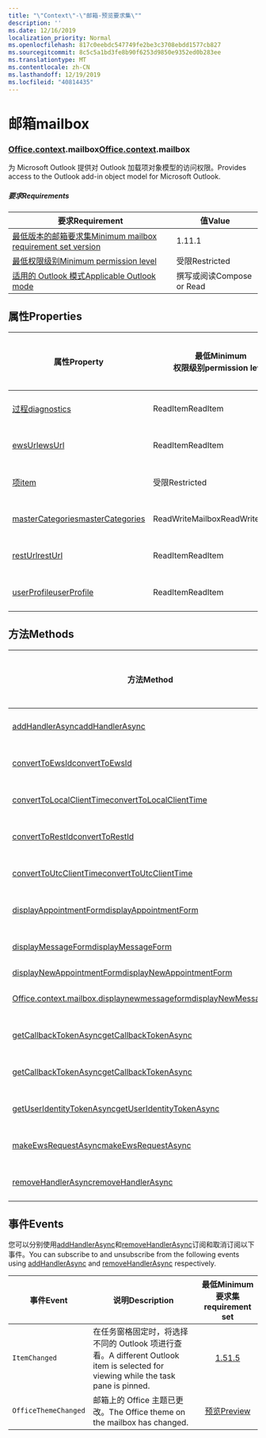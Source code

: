 ```yaml
---
title: "\"Context\"-\"邮箱-预览要求集\""
description: ''
ms.date: 12/16/2019
localization_priority: Normal
ms.openlocfilehash: 817c0eebdc547749fe2be3c3708ebdd1577cb827
ms.sourcegitcommit: 8c5c5a1bd3fe8b90f6253d9850e9352ed0b283ee
ms.translationtype: MT
ms.contentlocale: zh-CN
ms.lasthandoff: 12/19/2019
ms.locfileid: "40814435"
---
```

# <a name="mailbox"></a><span data-ttu-id="42c5f-102">邮箱</span><span class="sxs-lookup"><span data-stu-id="42c5f-102">mailbox</span></span>

### <a name="officeofficemdcontextofficecontextmdmailbox"></a><span data-ttu-id="42c5f-103">[Office](office.md)[.context](office.context.md).mailbox</span><span class="sxs-lookup"><span data-stu-id="42c5f-103">[Office](office.md)[.context](office.context.md).mailbox</span></span>

<span data-ttu-id="42c5f-104">为 Microsoft Outlook 提供对 Outlook 加载项对象模型的访问权限。</span><span class="sxs-lookup"><span data-stu-id="42c5f-104">Provides access to the Outlook add-in object model for Microsoft Outlook.</span></span>

##### <a name="requirements"></a><span data-ttu-id="42c5f-105">要求</span><span class="sxs-lookup"><span data-stu-id="42c5f-105">Requirements</span></span>

|<span data-ttu-id="42c5f-106">要求</span><span class="sxs-lookup"><span data-stu-id="42c5f-106">Requirement</span></span>| <span data-ttu-id="42c5f-107">值</span><span class="sxs-lookup"><span data-stu-id="42c5f-107">Value</span></span>|
|---|---|
|[<span data-ttu-id="42c5f-108">最低版本的邮箱要求集</span><span class="sxs-lookup"><span data-stu-id="42c5f-108">Minimum mailbox requirement set version</span></span>](../../requirement-sets/outlook-api-requirement-sets.md)| <span data-ttu-id="42c5f-109">1.1</span><span class="sxs-lookup"><span data-stu-id="42c5f-109">1.1</span></span>|
|[<span data-ttu-id="42c5f-110">最低权限级别</span><span class="sxs-lookup"><span data-stu-id="42c5f-110">Minimum permission level</span></span>](/outlook/add-ins/understanding-outlook-add-in-permissions)| <span data-ttu-id="42c5f-111">受限</span><span class="sxs-lookup"><span data-stu-id="42c5f-111">Restricted</span></span>|
|[<span data-ttu-id="42c5f-112">适用的 Outlook 模式</span><span class="sxs-lookup"><span data-stu-id="42c5f-112">Applicable Outlook mode</span></span>](/outlook/add-ins/#extension-points)| <span data-ttu-id="42c5f-113">撰写或阅读</span><span class="sxs-lookup"><span data-stu-id="42c5f-113">Compose or Read</span></span>|

## <a name="properties"></a><span data-ttu-id="42c5f-114">属性</span><span class="sxs-lookup"><span data-stu-id="42c5f-114">Properties</span></span>

| <span data-ttu-id="42c5f-115">属性</span><span class="sxs-lookup"><span data-stu-id="42c5f-115">Property</span></span> | <span data-ttu-id="42c5f-116">最低</span><span class="sxs-lookup"><span data-stu-id="42c5f-116">Minimum</span></span><br><span data-ttu-id="42c5f-117">权限级别</span><span class="sxs-lookup"><span data-stu-id="42c5f-117">permission level</span></span> | <span data-ttu-id="42c5f-118">型号</span><span class="sxs-lookup"><span data-stu-id="42c5f-118">Modes</span></span> | <span data-ttu-id="42c5f-119">返回类型</span><span class="sxs-lookup"><span data-stu-id="42c5f-119">Return type</span></span> | <span data-ttu-id="42c5f-120">最低</span><span class="sxs-lookup"><span data-stu-id="42c5f-120">Minimum</span></span><br><span data-ttu-id="42c5f-121">要求集</span><span class="sxs-lookup"><span data-stu-id="42c5f-121">requirement set</span></span> |
|---|---|---|---|:---:|
| [<span data-ttu-id="42c5f-122">过程</span><span class="sxs-lookup"><span data-stu-id="42c5f-122">diagnostics</span></span>](office.context.mailbox.diagnostics.md) | <span data-ttu-id="42c5f-123">ReadItem</span><span class="sxs-lookup"><span data-stu-id="42c5f-123">ReadItem</span></span> | <span data-ttu-id="42c5f-124">撰写</span><span class="sxs-lookup"><span data-stu-id="42c5f-124">Compose</span></span><br><span data-ttu-id="42c5f-125">读取</span><span class="sxs-lookup"><span data-stu-id="42c5f-125">Read</span></span> | [<span data-ttu-id="42c5f-126">Diagnostics</span><span class="sxs-lookup"><span data-stu-id="42c5f-126">Diagnostics</span></span>](/javascript/api/outlook/office.diagnostics?view=outlook-js-preview) | [<span data-ttu-id="42c5f-127">1.1</span><span class="sxs-lookup"><span data-stu-id="42c5f-127">1.1</span></span>](../requirement-set-1.1/outlook-requirement-set-1.1.md) |
| [<span data-ttu-id="42c5f-128">ewsUrl</span><span class="sxs-lookup"><span data-stu-id="42c5f-128">ewsUrl</span></span>](/javascript/api/outlook/office.mailbox?view=outlook-js-preview#ewsurl) | <span data-ttu-id="42c5f-129">ReadItem</span><span class="sxs-lookup"><span data-stu-id="42c5f-129">ReadItem</span></span> | <span data-ttu-id="42c5f-130">撰写</span><span class="sxs-lookup"><span data-stu-id="42c5f-130">Compose</span></span><br><span data-ttu-id="42c5f-131">读取</span><span class="sxs-lookup"><span data-stu-id="42c5f-131">Read</span></span> | <span data-ttu-id="42c5f-132">String</span><span class="sxs-lookup"><span data-stu-id="42c5f-132">String</span></span> | [<span data-ttu-id="42c5f-133">1.1</span><span class="sxs-lookup"><span data-stu-id="42c5f-133">1.1</span></span>](../requirement-set-1.1/outlook-requirement-set-1.1.md) |
| [<span data-ttu-id="42c5f-134">项</span><span class="sxs-lookup"><span data-stu-id="42c5f-134">item</span></span>](office.context.mailbox.item.md) | <span data-ttu-id="42c5f-135">受限</span><span class="sxs-lookup"><span data-stu-id="42c5f-135">Restricted</span></span> | <span data-ttu-id="42c5f-136">撰写</span><span class="sxs-lookup"><span data-stu-id="42c5f-136">Compose</span></span><br><span data-ttu-id="42c5f-137">读取</span><span class="sxs-lookup"><span data-stu-id="42c5f-137">Read</span></span> | [<span data-ttu-id="42c5f-138">项</span><span class="sxs-lookup"><span data-stu-id="42c5f-138">Item</span></span>](/javascript/api/outlook/office.item?view=outlook-js-preview) | [<span data-ttu-id="42c5f-139">1.1</span><span class="sxs-lookup"><span data-stu-id="42c5f-139">1.1</span></span>](../requirement-set-1.1/outlook-requirement-set-1.1.md) |
| [<span data-ttu-id="42c5f-140">masterCategories</span><span class="sxs-lookup"><span data-stu-id="42c5f-140">masterCategories</span></span>](/javascript/api/outlook/office.mailbox?view=outlook-js-preview#mastercategories) | <span data-ttu-id="42c5f-141">ReadWriteMailbox</span><span class="sxs-lookup"><span data-stu-id="42c5f-141">ReadWriteMailbox</span></span> | <span data-ttu-id="42c5f-142">撰写</span><span class="sxs-lookup"><span data-stu-id="42c5f-142">Compose</span></span><br><span data-ttu-id="42c5f-143">读取</span><span class="sxs-lookup"><span data-stu-id="42c5f-143">Read</span></span> | [<span data-ttu-id="42c5f-144">MasterCategories</span><span class="sxs-lookup"><span data-stu-id="42c5f-144">MasterCategories</span></span>](/javascript/api/outlook/office.mastercategories?view=outlook-js-preview) | [<span data-ttu-id="42c5f-145">1.8</span><span class="sxs-lookup"><span data-stu-id="42c5f-145">1.8</span></span>](../requirement-set-1.8/outlook-requirement-set-1.8.md) |
| [<span data-ttu-id="42c5f-146">restUrl</span><span class="sxs-lookup"><span data-stu-id="42c5f-146">restUrl</span></span>](/javascript/api/outlook/office.mailbox?view=outlook-js-preview#resturl) | <span data-ttu-id="42c5f-147">ReadItem</span><span class="sxs-lookup"><span data-stu-id="42c5f-147">ReadItem</span></span> | <span data-ttu-id="42c5f-148">撰写</span><span class="sxs-lookup"><span data-stu-id="42c5f-148">Compose</span></span><br><span data-ttu-id="42c5f-149">读取</span><span class="sxs-lookup"><span data-stu-id="42c5f-149">Read</span></span> | <span data-ttu-id="42c5f-150">String</span><span class="sxs-lookup"><span data-stu-id="42c5f-150">String</span></span> | [<span data-ttu-id="42c5f-151">1.5</span><span class="sxs-lookup"><span data-stu-id="42c5f-151">1.5</span></span>](../requirement-set-1.5/outlook-requirement-set-1.5.md) |
| [<span data-ttu-id="42c5f-152">userProfile</span><span class="sxs-lookup"><span data-stu-id="42c5f-152">userProfile</span></span>](office.context.mailbox.userProfile.md) | <span data-ttu-id="42c5f-153">ReadItem</span><span class="sxs-lookup"><span data-stu-id="42c5f-153">ReadItem</span></span> | <span data-ttu-id="42c5f-154">撰写</span><span class="sxs-lookup"><span data-stu-id="42c5f-154">Compose</span></span><br><span data-ttu-id="42c5f-155">读取</span><span class="sxs-lookup"><span data-stu-id="42c5f-155">Read</span></span> | [<span data-ttu-id="42c5f-156">UserProfile</span><span class="sxs-lookup"><span data-stu-id="42c5f-156">UserProfile</span></span>](/javascript/api/outlook/office.userprofile?view=outlook-js-preview) | [<span data-ttu-id="42c5f-157">1.1</span><span class="sxs-lookup"><span data-stu-id="42c5f-157">1.1</span></span>](../requirement-set-1.1/outlook-requirement-set-1.1.md) |

## <a name="methods"></a><span data-ttu-id="42c5f-158">方法</span><span class="sxs-lookup"><span data-stu-id="42c5f-158">Methods</span></span>

| <span data-ttu-id="42c5f-159">方法</span><span class="sxs-lookup"><span data-stu-id="42c5f-159">Method</span></span> | <span data-ttu-id="42c5f-160">最低</span><span class="sxs-lookup"><span data-stu-id="42c5f-160">Minimum</span></span><br><span data-ttu-id="42c5f-161">权限级别</span><span class="sxs-lookup"><span data-stu-id="42c5f-161">permission level</span></span> | <span data-ttu-id="42c5f-162">型号</span><span class="sxs-lookup"><span data-stu-id="42c5f-162">Modes</span></span> | <span data-ttu-id="42c5f-163">最低</span><span class="sxs-lookup"><span data-stu-id="42c5f-163">Minimum</span></span><br><span data-ttu-id="42c5f-164">要求集</span><span class="sxs-lookup"><span data-stu-id="42c5f-164">requirement set</span></span> |
|---|---|---|:---:|
| [<span data-ttu-id="42c5f-165">addHandlerAsync</span><span class="sxs-lookup"><span data-stu-id="42c5f-165">addHandlerAsync</span></span>](/javascript/api/outlook/office.mailbox?view=outlook-js-preview#addhandlerasync-eventtype--handler--options--callback-) | <span data-ttu-id="42c5f-166">ReadItem</span><span class="sxs-lookup"><span data-stu-id="42c5f-166">ReadItem</span></span> | <span data-ttu-id="42c5f-167">撰写</span><span class="sxs-lookup"><span data-stu-id="42c5f-167">Compose</span></span><br><span data-ttu-id="42c5f-168">读取</span><span class="sxs-lookup"><span data-stu-id="42c5f-168">Read</span></span> | [<span data-ttu-id="42c5f-169">1.5</span><span class="sxs-lookup"><span data-stu-id="42c5f-169">1.5</span></span>](../requirement-set-1.5/outlook-requirement-set-1.5.md) |
| [<span data-ttu-id="42c5f-170">convertToEwsId</span><span class="sxs-lookup"><span data-stu-id="42c5f-170">convertToEwsId</span></span>](/javascript/api/outlook/office.mailbox?view=outlook-js-preview#converttoewsid-itemid--restversion-) | <span data-ttu-id="42c5f-171">受限</span><span class="sxs-lookup"><span data-stu-id="42c5f-171">Restricted</span></span> | <span data-ttu-id="42c5f-172">撰写</span><span class="sxs-lookup"><span data-stu-id="42c5f-172">Compose</span></span><br><span data-ttu-id="42c5f-173">读取</span><span class="sxs-lookup"><span data-stu-id="42c5f-173">Read</span></span> | [<span data-ttu-id="42c5f-174">1.3</span><span class="sxs-lookup"><span data-stu-id="42c5f-174">1.3</span></span>](../requirement-set-1.3/outlook-requirement-set-1.3.md) |
| [<span data-ttu-id="42c5f-175">convertToLocalClientTime</span><span class="sxs-lookup"><span data-stu-id="42c5f-175">convertToLocalClientTime</span></span>](/javascript/api/outlook/office.mailbox?view=outlook-js-preview#converttolocalclienttime-timevalue-) | <span data-ttu-id="42c5f-176">ReadItem</span><span class="sxs-lookup"><span data-stu-id="42c5f-176">ReadItem</span></span> | <span data-ttu-id="42c5f-177">撰写</span><span class="sxs-lookup"><span data-stu-id="42c5f-177">Compose</span></span><br><span data-ttu-id="42c5f-178">读取</span><span class="sxs-lookup"><span data-stu-id="42c5f-178">Read</span></span> | [<span data-ttu-id="42c5f-179">1.1</span><span class="sxs-lookup"><span data-stu-id="42c5f-179">1.1</span></span>](../requirement-set-1.1/outlook-requirement-set-1.1.md) |
| [<span data-ttu-id="42c5f-180">convertToRestId</span><span class="sxs-lookup"><span data-stu-id="42c5f-180">convertToRestId</span></span>](/javascript/api/outlook/office.mailbox?view=outlook-js-preview#converttorestid-itemid--restversion-) | <span data-ttu-id="42c5f-181">受限</span><span class="sxs-lookup"><span data-stu-id="42c5f-181">Restricted</span></span> | <span data-ttu-id="42c5f-182">撰写</span><span class="sxs-lookup"><span data-stu-id="42c5f-182">Compose</span></span><br><span data-ttu-id="42c5f-183">读取</span><span class="sxs-lookup"><span data-stu-id="42c5f-183">Read</span></span> | [<span data-ttu-id="42c5f-184">1.3</span><span class="sxs-lookup"><span data-stu-id="42c5f-184">1.3</span></span>](../requirement-set-1.3/outlook-requirement-set-1.3.md) |
| [<span data-ttu-id="42c5f-185">convertToUtcClientTime</span><span class="sxs-lookup"><span data-stu-id="42c5f-185">convertToUtcClientTime</span></span>](/javascript/api/outlook/office.mailbox?view=outlook-js-preview#converttoutcclienttime-input-) | <span data-ttu-id="42c5f-186">ReadItem</span><span class="sxs-lookup"><span data-stu-id="42c5f-186">ReadItem</span></span> | <span data-ttu-id="42c5f-187">撰写</span><span class="sxs-lookup"><span data-stu-id="42c5f-187">Compose</span></span><br><span data-ttu-id="42c5f-188">读取</span><span class="sxs-lookup"><span data-stu-id="42c5f-188">Read</span></span> | [<span data-ttu-id="42c5f-189">1.1</span><span class="sxs-lookup"><span data-stu-id="42c5f-189">1.1</span></span>](../requirement-set-1.1/outlook-requirement-set-1.1.md) |
| [<span data-ttu-id="42c5f-190">displayAppointmentForm</span><span class="sxs-lookup"><span data-stu-id="42c5f-190">displayAppointmentForm</span></span>](/javascript/api/outlook/office.mailbox?view=outlook-js-preview#displayappointmentform-itemid-) | <span data-ttu-id="42c5f-191">ReadItem</span><span class="sxs-lookup"><span data-stu-id="42c5f-191">ReadItem</span></span> | <span data-ttu-id="42c5f-192">撰写</span><span class="sxs-lookup"><span data-stu-id="42c5f-192">Compose</span></span><br><span data-ttu-id="42c5f-193">读取</span><span class="sxs-lookup"><span data-stu-id="42c5f-193">Read</span></span> | [<span data-ttu-id="42c5f-194">1.1</span><span class="sxs-lookup"><span data-stu-id="42c5f-194">1.1</span></span>](../requirement-set-1.1/outlook-requirement-set-1.1.md) |
| [<span data-ttu-id="42c5f-195">displayMessageForm</span><span class="sxs-lookup"><span data-stu-id="42c5f-195">displayMessageForm</span></span>](/javascript/api/outlook/office.mailbox?view=outlook-js-preview#displaymessageform-itemid-) | <span data-ttu-id="42c5f-196">ReadItem</span><span class="sxs-lookup"><span data-stu-id="42c5f-196">ReadItem</span></span> | <span data-ttu-id="42c5f-197">撰写</span><span class="sxs-lookup"><span data-stu-id="42c5f-197">Compose</span></span><br><span data-ttu-id="42c5f-198">读取</span><span class="sxs-lookup"><span data-stu-id="42c5f-198">Read</span></span> | [<span data-ttu-id="42c5f-199">1.1</span><span class="sxs-lookup"><span data-stu-id="42c5f-199">1.1</span></span>](../requirement-set-1.1/outlook-requirement-set-1.1.md) |
| [<span data-ttu-id="42c5f-200">displayNewAppointmentForm</span><span class="sxs-lookup"><span data-stu-id="42c5f-200">displayNewAppointmentForm</span></span>](/javascript/api/outlook/office.mailbox?view=outlook-js-preview#displaynewappointmentform-parameters-) | <span data-ttu-id="42c5f-201">ReadItem</span><span class="sxs-lookup"><span data-stu-id="42c5f-201">ReadItem</span></span> | <span data-ttu-id="42c5f-202">读取</span><span class="sxs-lookup"><span data-stu-id="42c5f-202">Read</span></span> | [<span data-ttu-id="42c5f-203">1.1</span><span class="sxs-lookup"><span data-stu-id="42c5f-203">1.1</span></span>](../requirement-set-1.1/outlook-requirement-set-1.1.md) |
| [<span data-ttu-id="42c5f-204">Office.context.mailbox.displaynewmessageform</span><span class="sxs-lookup"><span data-stu-id="42c5f-204">displayNewMessageForm</span></span>](/javascript/api/outlook/office.mailbox?view=outlook-js-preview#displaynewmessageform-parameters-) | <span data-ttu-id="42c5f-205">ReadItem</span><span class="sxs-lookup"><span data-stu-id="42c5f-205">ReadItem</span></span> | <span data-ttu-id="42c5f-206">撰写</span><span class="sxs-lookup"><span data-stu-id="42c5f-206">Compose</span></span><br><span data-ttu-id="42c5f-207">读取</span><span class="sxs-lookup"><span data-stu-id="42c5f-207">Read</span></span> | [<span data-ttu-id="42c5f-208">1.6</span><span class="sxs-lookup"><span data-stu-id="42c5f-208">1.6</span></span>](../requirement-set-1.6/outlook-requirement-set-1.6.md) |
| [<span data-ttu-id="42c5f-209">getCallbackTokenAsync</span><span class="sxs-lookup"><span data-stu-id="42c5f-209">getCallbackTokenAsync</span></span>](/javascript/api/outlook/office.mailbox?view=outlook-js-preview#getcallbacktokenasync-options--callback-) | <span data-ttu-id="42c5f-210">ReadItem</span><span class="sxs-lookup"><span data-stu-id="42c5f-210">ReadItem</span></span> | <span data-ttu-id="42c5f-211">撰写</span><span class="sxs-lookup"><span data-stu-id="42c5f-211">Compose</span></span><br><span data-ttu-id="42c5f-212">读取</span><span class="sxs-lookup"><span data-stu-id="42c5f-212">Read</span></span> | [<span data-ttu-id="42c5f-213">1.5</span><span class="sxs-lookup"><span data-stu-id="42c5f-213">1.5</span></span>](../requirement-set-1.5/outlook-requirement-set-1.5.md) |
| [<span data-ttu-id="42c5f-214">getCallbackTokenAsync</span><span class="sxs-lookup"><span data-stu-id="42c5f-214">getCallbackTokenAsync</span></span>](/javascript/api/outlook/office.mailbox?view=outlook-js-preview#getcallbacktokenasync-callback--usercontext-) | <span data-ttu-id="42c5f-215">ReadItem</span><span class="sxs-lookup"><span data-stu-id="42c5f-215">ReadItem</span></span> | <span data-ttu-id="42c5f-216">撰写</span><span class="sxs-lookup"><span data-stu-id="42c5f-216">Compose</span></span><br><span data-ttu-id="42c5f-217">读取</span><span class="sxs-lookup"><span data-stu-id="42c5f-217">Read</span></span> | [<span data-ttu-id="42c5f-218">1.3</span><span class="sxs-lookup"><span data-stu-id="42c5f-218">1.3</span></span>](../requirement-set-1.3/outlook-requirement-set-1.3.md)<br>[<span data-ttu-id="42c5f-219">1.1</span><span class="sxs-lookup"><span data-stu-id="42c5f-219">1.1</span></span>](../requirement-set-1.1/outlook-requirement-set-1.1.md) |
| [<span data-ttu-id="42c5f-220">getUserIdentityTokenAsync</span><span class="sxs-lookup"><span data-stu-id="42c5f-220">getUserIdentityTokenAsync</span></span>](/javascript/api/outlook/office.mailbox?view=outlook-js-preview#getuseridentitytokenasync-callback--usercontext-) | <span data-ttu-id="42c5f-221">ReadItem</span><span class="sxs-lookup"><span data-stu-id="42c5f-221">ReadItem</span></span> | <span data-ttu-id="42c5f-222">撰写</span><span class="sxs-lookup"><span data-stu-id="42c5f-222">Compose</span></span><br><span data-ttu-id="42c5f-223">读取</span><span class="sxs-lookup"><span data-stu-id="42c5f-223">Read</span></span> | [<span data-ttu-id="42c5f-224">1.1</span><span class="sxs-lookup"><span data-stu-id="42c5f-224">1.1</span></span>](../requirement-set-1.1/outlook-requirement-set-1.1.md) |
| [<span data-ttu-id="42c5f-225">makeEwsRequestAsync</span><span class="sxs-lookup"><span data-stu-id="42c5f-225">makeEwsRequestAsync</span></span>](/javascript/api/outlook/office.mailbox?view=outlook-js-preview#makeewsrequestasync-data--callback--usercontext-) | <span data-ttu-id="42c5f-226">ReadWriteMailbox</span><span class="sxs-lookup"><span data-stu-id="42c5f-226">ReadWriteMailbox</span></span> | <span data-ttu-id="42c5f-227">撰写</span><span class="sxs-lookup"><span data-stu-id="42c5f-227">Compose</span></span><br><span data-ttu-id="42c5f-228">读取</span><span class="sxs-lookup"><span data-stu-id="42c5f-228">Read</span></span> | [<span data-ttu-id="42c5f-229">1.1</span><span class="sxs-lookup"><span data-stu-id="42c5f-229">1.1</span></span>](../requirement-set-1.1/outlook-requirement-set-1.1.md) |
| [<span data-ttu-id="42c5f-230">removeHandlerAsync</span><span class="sxs-lookup"><span data-stu-id="42c5f-230">removeHandlerAsync</span></span>](/javascript/api/outlook/office.mailbox?view=outlook-js-preview#removehandlerasync-eventtype--options--callback-) | <span data-ttu-id="42c5f-231">ReadItem</span><span class="sxs-lookup"><span data-stu-id="42c5f-231">ReadItem</span></span> | <span data-ttu-id="42c5f-232">撰写</span><span class="sxs-lookup"><span data-stu-id="42c5f-232">Compose</span></span><br><span data-ttu-id="42c5f-233">读取</span><span class="sxs-lookup"><span data-stu-id="42c5f-233">Read</span></span> | [<span data-ttu-id="42c5f-234">1.5</span><span class="sxs-lookup"><span data-stu-id="42c5f-234">1.5</span></span>](../requirement-set-1.5/outlook-requirement-set-1.5.md) |

## <a name="events"></a><span data-ttu-id="42c5f-235">事件</span><span class="sxs-lookup"><span data-stu-id="42c5f-235">Events</span></span>

<span data-ttu-id="42c5f-236">您可以分别使用[addHandlerAsync](/javascript/api/outlook/office.mailbox?view=outlook-js-preview#addhandlerasync-eventtype--handler--options--callback-)和[removeHandlerAsync](/javascript/api/outlook/office.mailbox?view=outlook-js-preview#removehandlerasync-eventtype--options--callback-)订阅和取消订阅以下事件。</span><span class="sxs-lookup"><span data-stu-id="42c5f-236">You can subscribe to and unsubscribe from the following events using [addHandlerAsync](/javascript/api/outlook/office.mailbox?view=outlook-js-preview#addhandlerasync-eventtype--handler--options--callback-) and [removeHandlerAsync](/javascript/api/outlook/office.mailbox?view=outlook-js-preview#removehandlerasync-eventtype--options--callback-) respectively.</span></span>

| <span data-ttu-id="42c5f-237">事件</span><span class="sxs-lookup"><span data-stu-id="42c5f-237">Event</span></span> | <span data-ttu-id="42c5f-238">说明</span><span class="sxs-lookup"><span data-stu-id="42c5f-238">Description</span></span> | <span data-ttu-id="42c5f-239">最低</span><span class="sxs-lookup"><span data-stu-id="42c5f-239">Minimum</span></span><br><span data-ttu-id="42c5f-240">要求集</span><span class="sxs-lookup"><span data-stu-id="42c5f-240">requirement set</span></span> |
|---|---|:---:|
|`ItemChanged`| <span data-ttu-id="42c5f-241">在任务窗格固定时，将选择不同的 Outlook 项进行查看。</span><span class="sxs-lookup"><span data-stu-id="42c5f-241">A different Outlook item is selected for viewing while the task pane is pinned.</span></span> | [<span data-ttu-id="42c5f-242">1.5</span><span class="sxs-lookup"><span data-stu-id="42c5f-242">1.5</span></span>](../requirement-set-1.5/outlook-requirement-set-1.5.md) |
|`OfficeThemeChanged`| <span data-ttu-id="42c5f-243">邮箱上的 Office 主题已更改。</span><span class="sxs-lookup"><span data-stu-id="42c5f-243">The Office theme on the mailbox has changed.</span></span> | [<span data-ttu-id="42c5f-244">预览</span><span class="sxs-lookup"><span data-stu-id="42c5f-244">Preview</span></span>](../preview-requirement-set/outlook-requirement-set-preview.md) |
